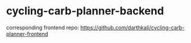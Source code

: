 # cycling-carb-planner-backend

corresponding frontend repo: https://github.com/darthkali/cycling-carb-planner-frontend
